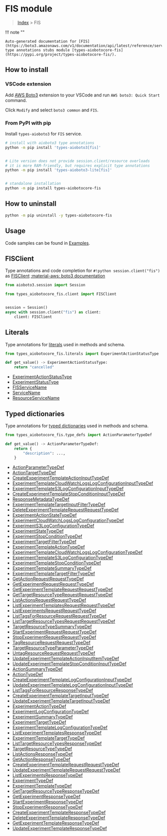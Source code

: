 # FIS module

> [Index](../README.md) > FIS


!!! note ""

    Auto-generated documentation for [FIS](https://boto3.amazonaws.com/v1/documentation/api/latest/reference/services/fis.html#FIS)
    type annotations stubs module [types-aiobotocore-fis](https://pypi.org/project/types-aiobotocore-fis/).

## How to install

### VSCode extension

Add [AWS Boto3](https://marketplace.visualstudio.com/items?itemName=Boto3typed.boto3-ide)
extension to your VSCode and run `AWS boto3: Quick Start` command.

Click `Modify` and select `boto3 common` and `FIS`.

### From PyPI with pip

Install `types-aioboto3` for `FIS` service.

```bash
# install with aioboto3 type annotations
python -m pip install 'types-aioboto3[fis]'


# Lite version does not provide session.client/resource overloads
# it is more RAM-friendly, but requires explicit type annotations
python -m pip install 'types-aioboto3-lite[fis]'


# standalone installation
python -m pip install types-aiobotocore-fis
```



## How to uninstall

```bash
python -m pip uninstall -y types-aiobotocore-fis
```

## Usage

Code samples can be found in [Examples](./usage.md).

## FISClient

Type annotations and code completion for  `#!python session.client("fis")` as [FISClient](./client.md)
[:material-aws: boto3 documentation](https://boto3.amazonaws.com/v1/documentation/api/latest/reference/services/fis.html#FIS.Client)

```python title="Usage example"
from aioboto3.session import Session

from types_aiobotocore_fis.client import FISClient


session = Session()
async with session.client("fis") as client:
    client: FISClient
```








## Literals

Type annotations for [literals](./literals.md) used in methods and schema.

```python title="Usage example"
from types_aiobotocore_fis.literals import ExperimentActionStatusType

def get_value() -> ExperimentActionStatusType:
    return "cancelled"
```

- [ExperimentActionStatusType](./literals.md#experimentactionstatustype)
- [ExperimentStatusType](./literals.md#experimentstatustype)
- [FISServiceName](./literals.md#fisservicename)
- [ServiceName](./literals.md#servicename)
- [ResourceServiceName](./literals.md#resourceservicename)




## Typed dictionaries

Type annotations for [typed dictionaries](./type_defs.md) used in methods and schema.

```python title="Usage example"
from types_aiobotocore_fis.type_defs import ActionParameterTypeDef

def get_value() -> ActionParameterTypeDef:
    return {
        "description": ...,
    }
```

- [ActionParameterTypeDef](./type_defs.md#actionparametertypedef)
- [ActionTargetTypeDef](./type_defs.md#actiontargettypedef)
- [CreateExperimentTemplateActionInputTypeDef](./type_defs.md#createexperimenttemplateactioninputtypedef)
- [ExperimentTemplateCloudWatchLogsLogConfigurationInputTypeDef](./type_defs.md#experimenttemplatecloudwatchlogslogconfigurationinputtypedef)
- [ExperimentTemplateS3LogConfigurationInputTypeDef](./type_defs.md#experimenttemplates3logconfigurationinputtypedef)
- [CreateExperimentTemplateStopConditionInputTypeDef](./type_defs.md#createexperimenttemplatestopconditioninputtypedef)
- [ResponseMetadataTypeDef](./type_defs.md#responsemetadatatypedef)
- [ExperimentTemplateTargetInputFilterTypeDef](./type_defs.md#experimenttemplatetargetinputfiltertypedef)
- [DeleteExperimentTemplateRequestRequestTypeDef](./type_defs.md#deleteexperimenttemplaterequestrequesttypedef)
- [ExperimentActionStateTypeDef](./type_defs.md#experimentactionstatetypedef)
- [ExperimentCloudWatchLogsLogConfigurationTypeDef](./type_defs.md#experimentcloudwatchlogslogconfigurationtypedef)
- [ExperimentS3LogConfigurationTypeDef](./type_defs.md#experiments3logconfigurationtypedef)
- [ExperimentStateTypeDef](./type_defs.md#experimentstatetypedef)
- [ExperimentStopConditionTypeDef](./type_defs.md#experimentstopconditiontypedef)
- [ExperimentTargetFilterTypeDef](./type_defs.md#experimenttargetfiltertypedef)
- [ExperimentTemplateActionTypeDef](./type_defs.md#experimenttemplateactiontypedef)
- [ExperimentTemplateCloudWatchLogsLogConfigurationTypeDef](./type_defs.md#experimenttemplatecloudwatchlogslogconfigurationtypedef)
- [ExperimentTemplateS3LogConfigurationTypeDef](./type_defs.md#experimenttemplates3logconfigurationtypedef)
- [ExperimentTemplateStopConditionTypeDef](./type_defs.md#experimenttemplatestopconditiontypedef)
- [ExperimentTemplateSummaryTypeDef](./type_defs.md#experimenttemplatesummarytypedef)
- [ExperimentTemplateTargetFilterTypeDef](./type_defs.md#experimenttemplatetargetfiltertypedef)
- [GetActionRequestRequestTypeDef](./type_defs.md#getactionrequestrequesttypedef)
- [GetExperimentRequestRequestTypeDef](./type_defs.md#getexperimentrequestrequesttypedef)
- [GetExperimentTemplateRequestRequestTypeDef](./type_defs.md#getexperimenttemplaterequestrequesttypedef)
- [GetTargetResourceTypeRequestRequestTypeDef](./type_defs.md#gettargetresourcetyperequestrequesttypedef)
- [ListActionsRequestRequestTypeDef](./type_defs.md#listactionsrequestrequesttypedef)
- [ListExperimentTemplatesRequestRequestTypeDef](./type_defs.md#listexperimenttemplatesrequestrequesttypedef)
- [ListExperimentsRequestRequestTypeDef](./type_defs.md#listexperimentsrequestrequesttypedef)
- [ListTagsForResourceRequestRequestTypeDef](./type_defs.md#listtagsforresourcerequestrequesttypedef)
- [ListTargetResourceTypesRequestRequestTypeDef](./type_defs.md#listtargetresourcetypesrequestrequesttypedef)
- [TargetResourceTypeSummaryTypeDef](./type_defs.md#targetresourcetypesummarytypedef)
- [StartExperimentRequestRequestTypeDef](./type_defs.md#startexperimentrequestrequesttypedef)
- [StopExperimentRequestRequestTypeDef](./type_defs.md#stopexperimentrequestrequesttypedef)
- [TagResourceRequestRequestTypeDef](./type_defs.md#tagresourcerequestrequesttypedef)
- [TargetResourceTypeParameterTypeDef](./type_defs.md#targetresourcetypeparametertypedef)
- [UntagResourceRequestRequestTypeDef](./type_defs.md#untagresourcerequestrequesttypedef)
- [UpdateExperimentTemplateActionInputItemTypeDef](./type_defs.md#updateexperimenttemplateactioninputitemtypedef)
- [UpdateExperimentTemplateStopConditionInputTypeDef](./type_defs.md#updateexperimenttemplatestopconditioninputtypedef)
- [ActionSummaryTypeDef](./type_defs.md#actionsummarytypedef)
- [ActionTypeDef](./type_defs.md#actiontypedef)
- [CreateExperimentTemplateLogConfigurationInputTypeDef](./type_defs.md#createexperimenttemplatelogconfigurationinputtypedef)
- [UpdateExperimentTemplateLogConfigurationInputTypeDef](./type_defs.md#updateexperimenttemplatelogconfigurationinputtypedef)
- [ListTagsForResourceResponseTypeDef](./type_defs.md#listtagsforresourceresponsetypedef)
- [CreateExperimentTemplateTargetInputTypeDef](./type_defs.md#createexperimenttemplatetargetinputtypedef)
- [UpdateExperimentTemplateTargetInputTypeDef](./type_defs.md#updateexperimenttemplatetargetinputtypedef)
- [ExperimentActionTypeDef](./type_defs.md#experimentactiontypedef)
- [ExperimentLogConfigurationTypeDef](./type_defs.md#experimentlogconfigurationtypedef)
- [ExperimentSummaryTypeDef](./type_defs.md#experimentsummarytypedef)
- [ExperimentTargetTypeDef](./type_defs.md#experimenttargettypedef)
- [ExperimentTemplateLogConfigurationTypeDef](./type_defs.md#experimenttemplatelogconfigurationtypedef)
- [ListExperimentTemplatesResponseTypeDef](./type_defs.md#listexperimenttemplatesresponsetypedef)
- [ExperimentTemplateTargetTypeDef](./type_defs.md#experimenttemplatetargettypedef)
- [ListTargetResourceTypesResponseTypeDef](./type_defs.md#listtargetresourcetypesresponsetypedef)
- [TargetResourceTypeTypeDef](./type_defs.md#targetresourcetypetypedef)
- [ListActionsResponseTypeDef](./type_defs.md#listactionsresponsetypedef)
- [GetActionResponseTypeDef](./type_defs.md#getactionresponsetypedef)
- [CreateExperimentTemplateRequestRequestTypeDef](./type_defs.md#createexperimenttemplaterequestrequesttypedef)
- [UpdateExperimentTemplateRequestRequestTypeDef](./type_defs.md#updateexperimenttemplaterequestrequesttypedef)
- [ListExperimentsResponseTypeDef](./type_defs.md#listexperimentsresponsetypedef)
- [ExperimentTypeDef](./type_defs.md#experimenttypedef)
- [ExperimentTemplateTypeDef](./type_defs.md#experimenttemplatetypedef)
- [GetTargetResourceTypeResponseTypeDef](./type_defs.md#gettargetresourcetyperesponsetypedef)
- [GetExperimentResponseTypeDef](./type_defs.md#getexperimentresponsetypedef)
- [StartExperimentResponseTypeDef](./type_defs.md#startexperimentresponsetypedef)
- [StopExperimentResponseTypeDef](./type_defs.md#stopexperimentresponsetypedef)
- [CreateExperimentTemplateResponseTypeDef](./type_defs.md#createexperimenttemplateresponsetypedef)
- [DeleteExperimentTemplateResponseTypeDef](./type_defs.md#deleteexperimenttemplateresponsetypedef)
- [GetExperimentTemplateResponseTypeDef](./type_defs.md#getexperimenttemplateresponsetypedef)
- [UpdateExperimentTemplateResponseTypeDef](./type_defs.md#updateexperimenttemplateresponsetypedef)

